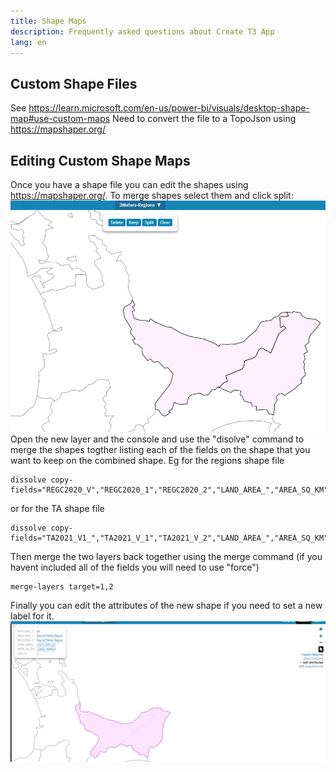 ```yaml
---
title: Shape Maps
description: Frequently asked questions about Create T3 App
lang: en
---
```


## Custom Shape Files
See https://learn.microsoft.com/en-us/power-bi/visuals/desktop-shape-map#use-custom-maps
Need to convert the file to a TopoJson using https://mapshaper.org/

## Editing Custom Shape Maps
Once you have a shape file you can edit the shapes using https://mapshaper.org/.
To merge shapes select them and click split:
![image.png](../../../assets/powerbi/merge-shapes.png)
Open the new layer and the console and use the "disolve" command to merge the shapes togther listing each of the fields on the shape that you want to keep on the combined shape.
Eg for the regions shape file
```
dissolve copy-fields="REGC2020_V","REGC2020_1","REGC2020_2","LAND_AREA_","AREA_SQ_KM","SHAPE_Leng","split_id
```
or for the TA shape file
```
dissolve copy-fields="TA2021_V1_","TA2021_V_1","TA2021_V_2","LAND_AREA_","AREA_SQ_KM","Shape_Leng","split_id"
```
Then merge the two layers back together using the merge command (if you havent included all of the fields you will need to use "force")
```
merge-layers target=1,2
```
Finally you can edit the attributes of the new shape if you need to set a new label for it.
![image.png](../../../assets/powerbi/shape-attributes.png)